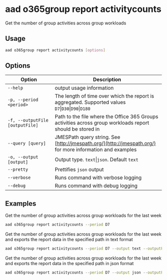 # aad o365group report activitycounts

Get the number of group activities across group workloads

## Usage

```sh
aad o365group report activitycounts [options]
```

## Options

Option|Description
------|-----------
`--help`|output usage information
`-p, --period <period>`|The length of time over which the report is aggregated. Supported values `D7`&#x7c;`D30`&#x7c;`D90`&#x7c;`D180`
`-f, --outputFile [outputFile]`|Path to the file where the Office 365 Groups activities across group workloads report should be stored in
`--query [query]`|JMESPath query string. See [http://jmespath.org/](http://jmespath.org/) for more information and examples
`-o, --output [output]`|Output type. `text`&#x7c;`json`. Default `text`
`--pretty`|Prettifies `json` output
`--verbose`|Runs command with verbose logging
`--debug`|Runs command with debug logging

## Examples

Get the number of group activities across group workloads for the last week

```sh
aad o365group report activitycounts --period D7
```

Get the number of group activities across group workloads for the last week and exports the report data in the specified path in text format

```sh
aad o365group report activitycounts --period D7 --output text --outputFile "o365groupactivitycounts.txt"
```

Get the number of group activities across group workloads for the last week and exports the report data in the specified path in json format

```sh
aad o365group report activitycounts --period D7 --output json --outputFile "o365groupactivitycounts.json"
```